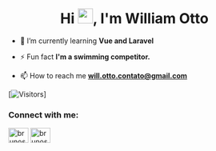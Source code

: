 <h1 align="center">Hi <img src="https://media.giphy.com/media/hvRJCLFzcasrR4ia7z/giphy.gif" width="30px">, I'm William Otto</h1>

- 🌱 I’m currently learning **Vue and Laravel**

- ⚡ Fun fact **I'm a swimming competitor.**

- 📫 How to reach me **will.otto.contato@gmail.com**

[![Visitors](https://visitor-badge.glitch.me/badge?page_id=github/William-Otto)]

<h3 align="left">Connect with me:</h3>
<p align="left">
<a href="https://www.linkedin.com/in/william-otto321" target="blank"><img align="center" src="https://cdn.jsdelivr.net/npm/simple-icons@3.0.1/icons/linkedin.svg" alt="brunos3d" height="30" width="40" /></a>
<a href="https://www.instagram.com/_william_otto" target="blank"><img align="center" src="https://cdn.jsdelivr.net/npm/simple-icons@3.0.1/icons/instagram.svg" alt="brunos3d" height="30" width="40" /></a>
</p>
